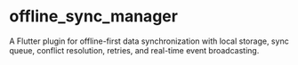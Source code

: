 # offline_sync_manager
A Flutter plugin for offline-first data synchronization with local storage, sync queue, conflict resolution, retries, and real-time event broadcasting.
